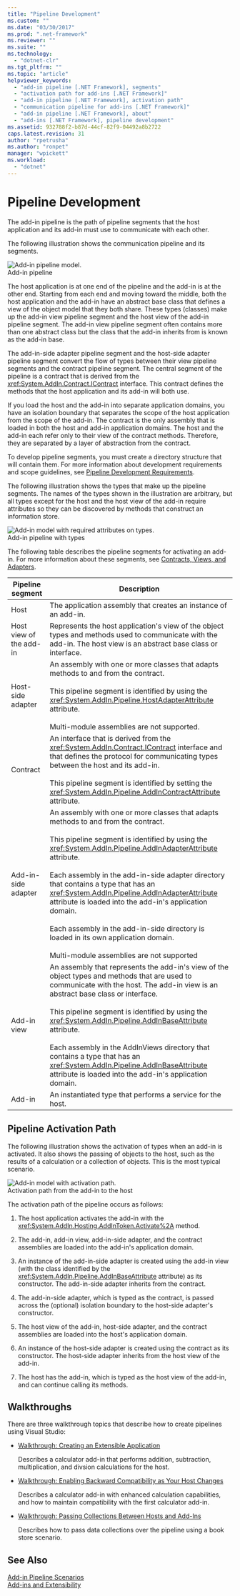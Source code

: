 ```yaml
---
title: "Pipeline Development"
ms.custom: ""
ms.date: "03/30/2017"
ms.prod: ".net-framework"
ms.reviewer: ""
ms.suite: ""
ms.technology: 
  - "dotnet-clr"
ms.tgt_pltfrm: ""
ms.topic: "article"
helpviewer_keywords: 
  - "add-in pipeline [.NET Framework], segments"
  - "activation path for add-ins [.NET Framework]"
  - "add-in pipeline [.NET Framework], activation path"
  - "communication pipeline for add-ins [.NET Framework]"
  - "add-in pipeline [.NET Framework], about"
  - "add-ins [.NET Framework], pipeline development"
ms.assetid: 932788f2-b87d-44cf-82f9-04492a8b2722
caps.latest.revision: 31
author: "rpetrusha"
ms.author: "ronpet"
manager: "wpickett"
ms.workload: 
  - "dotnet"
---
```

# Pipeline Development
The add-in pipeline is the path of pipeline segments that the host application and its add-in must use to communicate with each other.  
  
 The following illustration shows the communication pipeline and its segments.  
  
 ![Add&#45;in pipeline model.](../../../docs/framework/add-ins/media/addin1.png "AddIn1")  
Add-in pipeline  
  
 The host application is at one end of the pipeline and the add-in is at the other end. Starting from each end and moving toward the middle, both the host application and the add-in have an abstract base class that defines a view of the object model that they both share. These types (classes) make up the add-in view pipeline segment and the host view of the add-in pipeline segment. The add-in view pipeline segment often contains more than one abstract class but the class that the add-in inherits from is known as the add-in base.  
  
 The add-in-side adapter pipeline segment and the host-side adapter pipeline segment convert the flow of types between their view pipeline segments and the contract pipeline segment. The central segment of the pipeline is a contract that is derived from the <xref:System.AddIn.Contract.IContract> interface. This contract defines the methods that the host application and its add-in will both use.  
  
 If you load the host and the add-in into separate application domains, you have an isolation boundary that separates the scope of the host application from the scope of the add-in. The contract is the only assembly that is loaded in both the host and add-in application domains. The host and the add-in each refer only to their view of the contract methods. Therefore, they are separated by a layer of abstraction from the contract.  
  
 To develop pipeline segments, you must create a directory structure that will contain them. For more information about development requirements and scope guidelines, see [Pipeline Development Requirements](http://msdn.microsoft.com/library/ef9fa986-e80b-43e1-868b-247f4c1d9da5).  
  
 The following illustration shows the types that make up the pipeline segments. The names of the types shown in the illustration are arbitrary, but all types except for the host and the host view of the add-in require attributes so they can be discovered by methods that construct an information store.  
  
 ![Add&#45;in model with required attributes on types.](../../../docs/framework/add-ins/media/addin-model.png "AddIn_Model")  
Add-in pipeline with types  
  
 The following table describes the pipeline segments for activating an add-in. For more information about these segments, see [Contracts, Views, and Adapters](http://msdn.microsoft.com/library/a6460173-9507-4b87-8c07-d4ee245d715c).  
  
|Pipeline segment|Description|  
|----------------------|-----------------|  
|Host|The application assembly that creates an instance of an add-in.|  
|Host view of the add-in|Represents the host application's view of the object types and methods used to communicate with the add-in. The host view is an abstract base class or interface.|  
|Host-side adapter|An assembly with one or more classes that adapts methods to and from the contract.<br /><br /> This pipeline segment is identified by using the <xref:System.AddIn.Pipeline.HostAdapterAttribute> attribute.<br /><br /> Multi-module assemblies are not supported.|  
|Contract|An interface that is derived from the <xref:System.AddIn.Contract.IContract> interface and that defines the protocol for communicating types between the host and its add-in.<br /><br /> This pipeline segment is identified by setting the <xref:System.AddIn.Pipeline.AddInContractAttribute> attribute.|  
|Add-in-side adapter|An assembly with one or more classes that adapts methods to and from the contract.<br /><br /> This pipeline segment is identified by using the <xref:System.AddIn.Pipeline.AddInAdapterAttribute> attribute.<br /><br /> Each assembly in the add-in-side adapter directory that contains a type that has an <xref:System.AddIn.Pipeline.AddInAdapterAttribute> attribute is loaded into the add-in's application domain.<br /><br /> Each assembly in the add-in-side directory is loaded in its own application domain.<br /><br /> Multi-module assemblies are not supported|  
|Add-in view|An assembly that represents the add-in's view of the object types and methods that are used to communicate with the host. The add-in view is an abstract base class or interface.<br /><br /> This pipeline segment is identified by using the <xref:System.AddIn.Pipeline.AddInBaseAttribute> attribute.<br /><br /> Each assembly in the AddInViews directory that contains a type that has an <xref:System.AddIn.Pipeline.AddInBaseAttribute> attribute is loaded into the add-in's application domain.|  
|Add-in|An instantiated type that performs a service for the host.|  
  
## Pipeline Activation Path  
 The following illustration shows the activation of types when an add-in is activated. It also shows the passing of objects to the host, such as the results of a calculation or a collection of objects. This is the most typical scenario.  
  
 ![Add&#45;in model with activation path.](../../../docs/framework/add-ins/media/addin6.png "AddIn6")  
Activation path from the add-in to the host  
  
 The activation path of the pipeline occurs as follows:  
  
1.  The host application activates the add-in with the <xref:System.AddIn.Hosting.AddInToken.Activate%2A> method.  
  
2.  The add-in, add-in view, add-in-side adapter, and the contract assemblies are loaded into the add-in's application domain.  
  
3.  An instance of the add-in-side adapter is created using the add-in view (with the class identified by the <xref:System.AddIn.Pipeline.AddInBaseAttribute> attribute) as its constructor. The add-in-side adapter inherits from the contract.  
  
4.  The add-in-side adapter, which is typed as the contract, is passed across the (optional) isolation boundary to the host-side adapter's constructor.  
  
5.  The host view of the add-in, host-side adapter, and the contract assemblies are loaded into the host's application domain.  
  
6.  An instance of the host-side adapter is created using the contract as its constructor. The host-side adapter inherits from the host view of the add-in.  
  
7.  The host has the add-in, which is typed as the host view of the add-in, and can continue calling its methods.  
  
## Walkthroughs  
 There are three walkthrough topics that describe how to create pipelines using Visual Studio:  
  
-   [Walkthrough: Creating an Extensible Application](../../../docs/framework/add-ins/walkthrough-create-extensible-app.md)  
  
     Describes a calculator add-in that performs addition, subtraction, multiplication, and divsion calculations for the host.  
  
-   [Walkthrough: Enabling Backward Compatibility as Your Host Changes](http://msdn.microsoft.com/library/6fa15bb5-8f04-407d-bd7d-675dc043c848)  
  
     Describes a calculator add-in with enhanced calculation capabilities, and how to maintain compatibility with the first calculator add-in.  
  
-   [Walkthrough: Passing Collections Between Hosts and Add-Ins](http://msdn.microsoft.com/library/b532c604-548e-4fab-b11c-377257dd0ee5)  
  
     Describes how to pass data collections over the pipeline using a book store scenario.  
  
## See Also  
 [Add-in Pipeline Scenarios](http://msdn.microsoft.com/library/feb70e0b-8734-494c-aeaf-b567f014043e)  
 [Add-ins and Extensibility](../../../docs/framework/add-ins/index.md)
